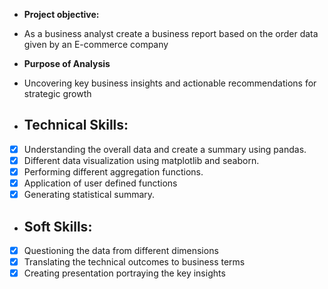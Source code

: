- **Project objective:**

- As a business analyst create a business report based on the order data given by an E-commerce company

- **Purpose of Analysis**
- Uncovering key business insights and actionable recommendations for strategic growth

- ## Technical Skills:
- [x]	Understanding the overall data and create a summary using pandas.
- [x]	Different data visualization using matplotlib and seaborn.
- [x]	Performing different aggregation functions.
- [x]	Application of user defined functions
- [x]	Generating statistical summary.

- ## Soft Skills:
- [x] Questioning the data from different dimensions
- [x] Translating the technical outcomes to business terms
- [x] Creating presentation portraying the key insights
